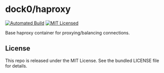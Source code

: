 dock0/haproxy
=======

[![Automated Build](http://img.shields.io/badge/automated-build-green.svg)](https://registry.hub.docker.com/u/dock0/haproxy/)
[![MIT Licensed](http://img.shields.io/badge/license-MIT-green.svg)](https://tldrlegal.com/license/mit-license)

Base haproxy container for proxying/balancing connections.

## License

This repo is released under the MIT License. See the bundled LICENSE file for details.


